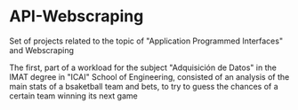 # API-Webscraping
Set of projects related to the topic of "Application Programmed Interfaces" and Webscraping

The first, part of a workload for the subject "Adquisición de Datos" in the IMAT degree in "ICAI" School of Engineering, consisted of an analysis of the main stats of a bsaketball team and bets, to try to guess the chances of a certain team winning its next game
